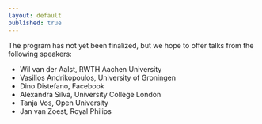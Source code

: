 ```yaml
---
layout: default
published: true
---
```


The program has not yet been finalized, but we hope to offer talks
from the following speakers:

* Wil van der Aalst, RWTH Aachen University
* Vasilios Andrikopoulos, University of Groningen
* Dino Distefano, Facebook
* Alexandra Silva, University College London
* Tanja Vos, Open University
* Jan van Zoest, Royal Philips

